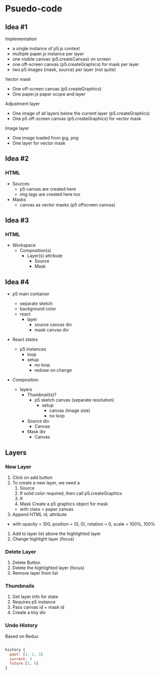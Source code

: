 # Psuedo-code

## Idea #1

Implementation 
 - a single instance of p5.js context
 - multiple paper.js instance per layer
 - one visible canvas (p5.createCanvas) on screen 
 - one off-screen canvas (p5.createGraphics) for mask per layer
 - two p5 images (mask, source) per layer (not quite)

Vector mask
- One off-screen canvas (p5.createGraphics)
- One paper.js paper scope and layer 

Adjustment layer 
- One image of all layers below the current layer (p5.createGraphics) 
- One p5 off-screen canvas (p5.createGraphics) for vector mask

Image layer 
- One image loaded from jpg, png
- One layer for vector mask

## Idea #2
### HTML 
- Sources
  - p5 canvas are created here
  - img tags are created here too
- Masks
  - canvas as vector masks (p5 offscreen canvas)

## Idea #3
### HTML 
- Workspace
  - Composition(s)
    - Layer(s) attribute
      - Source
      - Mask

## Idea #4 
- p5 main container
  - separate sketch
  - background color
  - react
    - layer
      - source canvas div
      - mask canvas div

- React states
  - p5 instances
    - loop
    - setup
      - no loop
      - redraw on change  

- Composition
  - layers
    - Thumbnail(s)?
      - p5 sketch canvas (separate resolution)
        - setup
          - canvas (image size)
          - no loop 
    - Source div
      - Canvas
    - Mask div
      - Canvas
    


## Layers
### New Layer 

1. Click on add button
1. To create a new layer, we need a 
    1. Source 
      1. If solid color required, then call p5.createGraphics 
      1. If 
    1. Mask
      Create a p5 graphics object for mask
    -  with class = paper canvas
  1. Append HTML id, attribute
  - with opacity = 100, position = (0, 0), rotation = 0, scale = 100%, 100%
1. Add to layer list above the highlighted layer 
1. Change highlight layer (focus)

### Delete Layer

1. Delete Button
1. Delete the highlighted layer (focus)
1. Remove layer from list

### Thumbnails
1. Get layer info for state
1. Requires p5 instance
1. Pass canvas id + mask id
1. Create a tiny div


### Undo History 


Based on Redux
````js

history {
  past: [1, 2, 3]
  current: 4
  future:[5, 6]
}

````